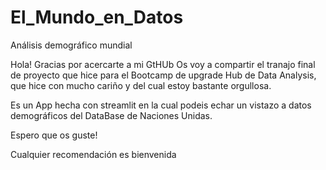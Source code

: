 # El_Mundo_en_Datos
Análisis demográfico mundial

Hola! Gracias por acercarte a mi GtHUb
Os voy a compartir el tranajo final de proyecto que hice para el Bootcamp de upgrade Hub de Data Analysis, que hice con mucho cariño y del cual estoy bastante orgullosa.

Es un App hecha con streamlit en la cual podeis echar un vistazo a datos demográficos del DataBase de Naciones Unidas.

Espero que os guste!

Cualquier recomendación es bienvenida
